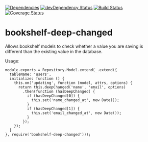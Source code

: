[![Dependencies](https://david-dm.org/lanetix/bookshelf-deep-changed.svg?style=flat)](https://david-dm.org/lanetix/bookshelf-deep-changed)
[![devDependency Status](https://david-dm.org/lanetix/bookshelf-deep-changed/dev-status.svg?style=flat)](https://david-dm.org/lanetix/bookshelf-deep-changed#info=devDependencies)
[![Build Status](https://travis-ci.org/lanetix/bookshelf-deep-changed.svg?style=flat)](https://travis-ci.org/lanetix/bookshelf-deep-changed)
[![Coverage Status](https://coveralls.io/repos/lanetix/bookshelf-deep-changed/badge.svg)](https://coveralls.io/r/lanetix/bookshelf-deep-changed)
# bookshelf-deep-changed
Allows bookshelf models to check whether a value you are saving is different than the existing value in the database.

Usage:
```
module.exports = Repository.Model.extend(_.extend({
  tableName: 'users',
  initialize: function () {
    this.on('updating', function (model, attrs, options) {
      return this.deepChanged('name', 'email', options)
        .then(function (hasDeepChanged) {
          if (hasDeepChanged[0]) {
            this.set('name_changed_at', new Date());
          }
          if (hasDeepChanged[1]) {
            this.set('email_changed_at', new Date());
          }
        });
    });
  }
}, require('bookshelf-deep-changed')));

```
